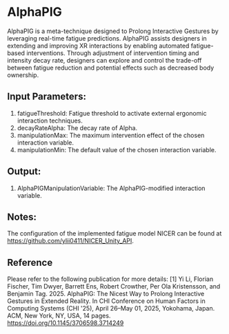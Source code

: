 # AlphaPIG
AlphaPIG is a meta-technique designed to Prolong Interactive Gestures by leveraging real-time fatigue predictions. AlphaPIG assists designers in extending and improving XR interactions by enabling automated fatigue-based interventions. Through adjustment of intervention timing and intensity decay rate, designers can explore and control the trade-off between fatigue reduction and potential effects such as decreased body ownership. 

## Input Parameters:
1. fatigueThreshold: Fatigue threshold to activate external ergonomic interaction techniques.
2. decayRateAlpha: The decay rate of Alpha.
3. manipulationMax: The maximum intervention effect of the chosen interaction variable.
4. manipulationMin: The default value of the chosen interaction variable.

## Output:
1. AlphaPIGManipulationVariable: The AlphaPIG-modified interaction variable.

## Notes:
The configuration of the implemented fatigue model NICER can be found at https://github.com/ylii0411/NICER_Unity_API.

## Reference
Please refer to the following publication for more details:
[1] Yi Li, Florian Fischer, Tim Dwyer, Barrett Ens, Robert Crowther, Per Ola Kristensson, and Benjamin Tag. 2025. AlphaPIG: The Nicest Way to Prolong Interactive Gestures in Extended Reality. In CHI Conference on Human Factors in Computing Systems (CHI '25), April 26–May 01, 2025, Yokohama, Japan. ACM, New York, NY, USA, 14 pages. https://doi.org/10.1145/3706598.3714249
